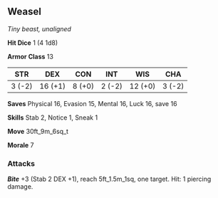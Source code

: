## Weasel

*Tiny beast, unaligned*

**Hit Dice** 1 (4 1d8)

**Armor Class** 13

| STR     | DEX     | CON     | INT     | WIS     | CHA     |
|---------|---------|---------|---------|---------|---------|
|  3 (-2) | 16 (+1) |  8 (+0) |  2 (-2) | 12 (+0) |  3 (-2) |

**Saves** Physical 16, Evasion 15, Mental 16, Luck 16, save 16

**Skills** Stab 2, Notice 1, Sneak 1

**Move** 30ft\_9m\_6sq\_t

**Morale** 7

### Attacks

***Bite*** +3 (Stab 2 DEX +1), reach 5ft\_1.5m\_1sq, one target. Hit: 1 piercing damage.


